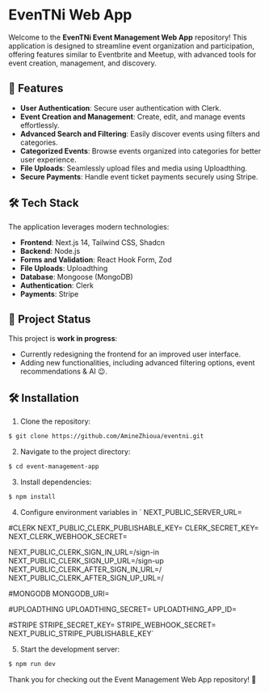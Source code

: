 # EvenTNi Web App

Welcome to the **EvenTNi Event Management Web App** repository! This application is designed to streamline event organization and participation, offering features similar to Eventbrite and Meetup, with advanced tools for event creation, management, and discovery.

## 🚀 Features

- **User Authentication**: Secure user authentication with Clerk.
- **Event Creation and Management**: Create, edit, and manage events effortlessly.
- **Advanced Search and Filtering**: Easily discover events using filters and categories.
- **Categorized Events**: Browse events organized into categories for better user experience.
- **File Uploads**: Seamlessly upload files and media using Uploadthing.
- **Secure Payments**: Handle event ticket payments securely using Stripe.

## 🛠️ Tech Stack

The application leverages modern technologies:

- **Frontend**: Next.js 14, Tailwind CSS, Shadcn
- **Backend**: Node.js
- **Forms and Validation**: React Hook Form, Zod
- **File Uploads**: Uploadthing
- **Database**: Mongoose (MongoDB)
- **Authentication**: Clerk
- **Payments**: Stripe

## 🚧 Project Status

This project is **work in progress**:
- Currently redesigning the frontend for an improved user interface.
- Adding new functionalities, including advanced filtering options, event recommendations & AI 😉.

## 🛠️ Installation

1. Clone the repository:

```bash
$ git clone https://github.com/AmineZhioua/eventni.git
```

2. Navigate to the project directory:

```bash
$ cd event-management-app
```

3. Install dependencies:

```bash
$ npm install
```

4. Configure environment variables in `
NEXT_PUBLIC_SERVER_URL=

#CLERK
NEXT_PUBLIC_CLERK_PUBLISHABLE_KEY=
CLERK_SECRET_KEY=
NEXT_CLERK_WEBHOOK_SECRET=

NEXT_PUBLIC_CLERK_SIGN_IN_URL=/sign-in
NEXT_PUBLIC_CLERK_SIGN_UP_URL=/sign-up
NEXT_PUBLIC_CLERK_AFTER_SIGN_IN_URL=/
NEXT_PUBLIC_CLERK_AFTER_SIGN_UP_URL=/

#MONGODB
MONGODB_URI=

#UPLOADTHING
UPLOADTHING_SECRET=
UPLOADTHING_APP_ID=

#STRIPE
STRIPE_SECRET_KEY=
STRIPE_WEBHOOK_SECRET=
NEXT_PUBLIC_STRIPE_PUBLISHABLE_KEY`

5. Start the development server:

```bash
$ npm run dev
```

Thank you for checking out the Event Management Web App repository! 🎉
